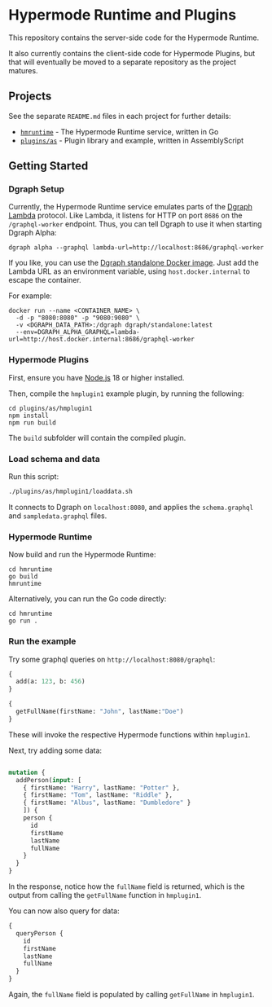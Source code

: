 # Hypermode Runtime and Plugins

This repository contains the server-side code for the Hypermode Runtime.

It also currently contains the client-side code for Hypermode Plugins,
but that will eventually be moved to a separate repository as the project matures.

## Projects

See the separate `README.md` files in each project for further details:

- [`hmruntime`](./hmruntime) - The Hypermode Runtime service, written in Go
- [`plugins/as`](./plugins/as) - Plugin library and example, written in AssemblyScript

## Getting Started

### Dgraph Setup

Currently, the Hypermode Runtime service emulates parts of the 
[Dgraph Lambda](https://dgraph.io/docs/graphql/lambda/lambda-overview/) protocol.
Like Lambda, it listens for HTTP on port `8686` on the `/graphql-worker` endpoint.
Thus, you can tell Dgraph to use it when starting Dgraph Alpha:

```
dgraph alpha --graphql lambda-url=http://localhost:8686/graphql-worker
```

If you like, you can use the [Dgraph standalone Docker image](https://dgraph.io/docs/deploy/installation/single-host-setup/).
Just add the Lambda URL as an environment variable, using `host.docker.internal` to escape the container.

For example:

```
docker run --name <CONTAINER_NAME> \
  -d -p "8080:8080" -p "9080:9080" \
  -v <DGRAPH_DATA_PATH>:/dgraph dgraph/standalone:latest
  --env=DGRAPH_ALPHA_GRAPHQL=lambda-url=http://host.docker.internal:8686/graphql-worker
```

### Hypermode Plugins

First, ensure you have [Node.js](https://nodejs.org/) 18 or higher installed.

Then, compile the `hmplugin1` example plugin, by running the following:

```
cd plugins/as/hmplugin1
npm install
npm run build
```

The `build` subfolder will contain the compiled plugin.

### Load schema and data

Run this script:

```sh
./plugins/as/hmplugin1/loaddata.sh
```

It connects to Dgraph on `localhost:8080`, and applies the `schema.graphql` and `sampledata.graphql` files.

### Hypermode Runtime

Now build and run the Hypermode Runtime:

```
cd hmruntime
go build
hmruntime
```

Alternatively, you can run the Go code directly:

```
cd hmruntime
go run .
```

### Run the example

Try some graphql queries on `http://localhost:8080/graphql`:

```graphql
{
  add(a: 123, b: 456)
}
```

```graphql
{
  getFullName(firstName: "John", lastName:"Doe")
}
```

These will invoke the respective Hypermode functions within `hmplugin1`.

Next, try adding some data:

```graphql

mutation {
  addPerson(input: [
    { firstName: "Harry", lastName: "Potter" },
    { firstName: "Tom", lastName: "Riddle" },
    { firstName: "Albus", lastName: "Dumbledore" }
    ]) {
    person {
      id
      firstName
      lastName
      fullName
    }
  }
}
```

In the response, notice how the `fullName` field is returned,
which is the output from calling the `getFullName` function in `hmplugin1`.

You can now also query for data:

```graphql
{
  queryPerson {
    id
    firstName
    lastName
    fullName
  }
}
```

Again, the `fullName` field is populated by calling `getFullName` in `hmplugin1`.
